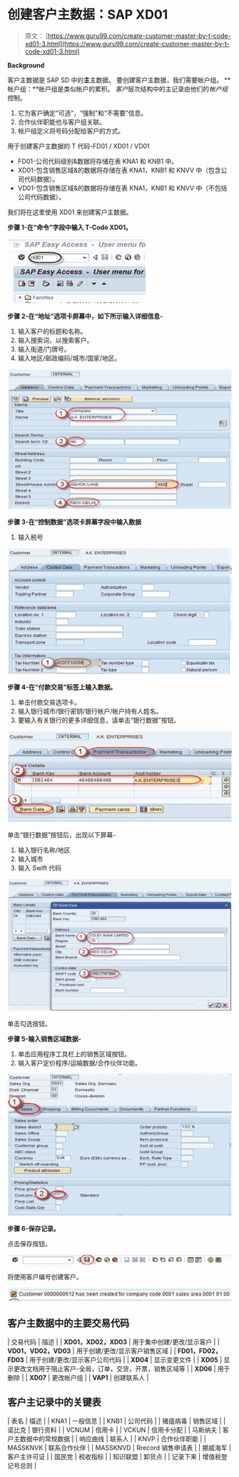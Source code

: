 # 创建客户主数据：SAP XD01

> 原文： [https://www.guru99.com/create-customer-master-by-t-code-xd01-3.html](https://www.guru99.com/create-customer-master-by-t-code-xd01-3.html)

**Background**

客户主数据是 SAP SD 中的**主**主数据。 要创建客户主数据，我们需要帐户组。 **帐户组：**帐户组是类似帐户的累积。 *客户*层次结构中的主记录由他们的*帐户组*控制。

1.  它为客户确定“可选”，“强制”和“不需要”信息。
2.  合作伙伴职能也与客户组关联。
3.  帐户组定义将号码分配给客户的方式。

用于创建客户主数据的 T 代码-FD01 / XD01 / VD01

*   FD01-公司代码级别&数据将存储在表 KNA1 和 KNB1 中。
*   XD01-包含销售区域&的数据将存储在表 KNA1，KNB1 和 KNVV 中（包含公司代码数据）。
*   VD01-包含销售区域&的数据将存储在表 KNA1，KNB1 和 KNVV 中（不包括公司代码数据）。

我们将在这里使用 XD01 来创建客户主数据。

**步骤 1-在“命令”字段中输入 T-Code XD01。**

![Create Customer Master Data: SAP XD01](img/6c2e2afcefbc784575cdbe3a0e882b6f.png "xd01-1")

**步骤 2-在“地址”选项卡屏幕中，如下所示输入详细信息-**

1.  输入客户的标题和名称。
2.  输入搜索词，以搜索客户。
3.  输入街道/门牌号。
4.  输入地区/邮政编码/城市/国家/地区。

![Create Customer Master Data: SAP XD01](img/64464fe2857aff2d7ec1b6838957533c.png "XD01-2")

**步骤 3-在“控制数据”选项卡屏幕字段中输入数据**

1.  输入税号

![](img/e268598ebdb13b407fc75b2a2c1cb179.png "XD01-31")

**步骤 4-在“付款交易”标签上输入数据。**

1.  单击付款交易选项卡。
2.  输入银行城市/银行密钥/银行帐户/帐户持有人姓名。
3.  要输入有关银行的更多详细信息，请单击“银行数据”按钮。

![](img/1d36331862a14e5f58599fa777c00aa3.png "XD01-3")

单击“银行数据”按钮后，出现以下屏幕-

1.  输入银行名称/地区
2.  输入城市
3.  输入 Swift 代码

![](img/3d69bba05d4160d8fab5e232731ac6b5.png "xd01-5")

单击勾选按钮。

**步骤 5-输入销售区域数据-**

1.  单击应用程序工具栏上的销售区域按钮。
2.  输入客户定价程序/运输数据/合作伙伴功能。

![](img/35668d3cece0ce1c9c6cde6a92a642b5.png "xd01-6")

**步骤 6-保存记录。**

点击保存按钮。

![](img/793300597e50b3debdf059b80c17c04d.png "xd01-7")

将使用客户编号创建客户。

![](img/952982b37b0a326dc2bc511a53069b7f.png "xd01-8")

## 客户主数据中的主要交易代码

| 交易代码 | 描述 |
| **XD01，XD02，XD03** | 用于集中创建/更改/显示客户 |
| **VD01，VD02，VD03** | 用于创建/更改/显示客户销售区域 |
| **FD01，FD02，FD03** | 用于创建/更改/显示客户公司代码 |
| **XD04** | 显示变更文件 |
| **XD05** | 显示更改文档用于阻止客户-全局，订单，交货，开票，销售区域等 |
| **XD06** | 用于删除 |
| **XD07** | 更改帐户组 |
| **VAP1** | 创建联系人 |

## 客户主记录中的关键表

| 表名 | 描述 |
| KNA1 | 一般信息 |
| KNB1 | 公司代码 |
| 猪瘟病毒 | 销售区域 |
| 诺比克 | 银行资料 |
| VCNUM | 信用卡 |
| VCKUN | 信用卡分配 |
| 马斯纳夫 | 客户主数据中的常规数据 |
| 响应曲线 | 联系人 |
| KNVP | 合作伙伴职能 |
| MASSKNVK | 联系合作伙伴 |
| MASSKNVD | Rrecord 销售申请表 |
| 挪威海军 | 客户主许可证 |
| 国民党 | 税收指标 |
| 知识联盟 | 卸货点 |
| 记录下来 | 增值税登记号总则 |